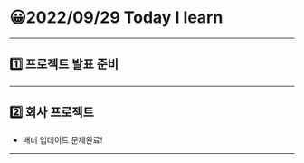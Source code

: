 # 😀2022/09/29 Today I learn
-------------------------
## 1️⃣ 프로젝트 발표 준비
------------------------
## 2️⃣ 회사 프로젝트
  * 배너 업데이트 문제완료!
-------------------------

